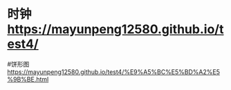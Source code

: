 # 时钟 https://mayunpeng12580.github.io/test4/
#饼形图 https://mayunpeng12580.github.io/test4/%E9%A5%BC%E5%BD%A2%E5%9B%BE.html
